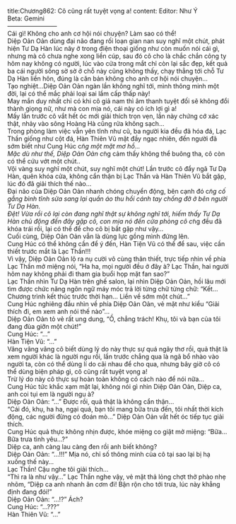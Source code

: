 title:Chương862: Cô cũng rất tuyệt vọng a!
content:
Editor: Như Ý<br>Beta: Gemini<br>————————<br>Cái gì! Không cho anh cơ hội nói chuyện? Làm sao có thể!<br>Diệp Oản Oản dùng đại não đang rối loạn gian nan suy nghĩ một chút, phát hiện Tư Dạ Hàn lúc nãy ở trong điện thoại giống như còn muốn nói cái gì, nhưng mà cô chưa nghe xong liền cúp, sau đó cô cho là chắc chắn công ty hôm nay không có người, lúc vào cửa trong mắt chỉ còn lại sắc đẹp, kết quả ba cái người sống sờ sờ ở chỗ này cũng không thấy, chạy thẳng tới chỗ Tư Dạ Hàn liền hôn, đúng là căn bản không cho anh cơ hội nói chuyện…<br>Tạo nghiệt…Diệp Oản Oản ngàn lần không nghĩ tới, mình thông minh một đời, lại có thể mắc phải loại sai lầm cấp thấp này!<br>May mắn duy nhất chỉ có khi cô giả nam thì âm thanh tuyệt đối sẽ không đổi thành giọng nữ, như mà con mịa nó, cái này có ích lợi gì a!<br>Mấy lần trước cô vắt hết óc mới giải thích trọn vẹn, lần này chứng cớ xác thật, nhảy vào sông Hoàng Hà cũng rửa không sạch…<br>Trong phòng làm việc vẫn yên tĩnh như cũ, ba người kia đều đã hóa đá, Lạc Thần giống như cột đá, Hàn Thiên Vũ mặt đầy ngạc nhiên, đến người đã sớm biết như Cung Húc c*̃ng một mặt mơ hồ…<br>Mặc dù như thế, Diệp Oản Oản c*̃ng cảm thấy không thể buông tha, cô còn có thể cứu vớt một chút..<br>Vội vàng suy nghĩ một chút, suy nghĩ một chút! Lần trước cô đẩy ngã Tư Dạ Hàn, quên khóa cửa, không cẩn thận bị Lạc Thần và Hàn Thiên Vũ bắt gặp, lúc đó đã giải thích thế nào…<br>Đại não của Diệp Oản Oản nhanh chóng chuyển động, bên cạnh đó c*̃ng cố gắng bình tĩnh sửa sang lại quần áo thu hồi cánh tay chống đỡ ở bên người Tư Dạ Hàn.<br>Đệt! Vừa rồi cô lại còn đang nghĩ thật sự không nghĩ tới, hiếm thấy Tư Dạ Hàn chủ động đến đây gặp cô, con mịa nó đến cửa phòng cô c*̃ng đều đã khóa trái rồi, lại có thể để cho cô bị bắt gặp như vậy…<br>Cuối cùng, Diệp Oản Oản vẫn là dùng lực gồng mình đứng lên.<br>Cung Húc có thể không cần để ý đến, Hàn Tiện Vũ có thể để sau, việc cần thiết trước mắt là Lạc Thần!!!<br>Vì vậy, Diệp Oản Oản lộ ra nụ cười vô cùng thân thiết, trực tiếp nhìn về phía Lạc Thần mở miệng nói, “Ha ha, mọi người đều ở đây à? Lạc Thần, hai người hôm nay không phải đi tham gia buổi họp mặt fan sao?”<br>Lạc Thần nhìn Tư Dạ Hàn trên ghế salon, lại nhìn Diệp Oản Oản, hồi lâu mới tìm được chức năng ngôn ngữ máy móc trả lời từng chữ từng chữ: “Kết… Chương trình kết thúc trước thời hạn… Liền về sớm một chút…”<br>Cung Húc nghiêng đầu nhìn về phía Diệp Oản Oản, vẻ mặt như kiểu “Giải thích đi, em xem anh nói thế nào”…<br>Diệp Oản Oản tỏ vẻ rất ung dung, “Ồ, chẳng trách! Khụ, tôi và bạn của tôi đang đùa giỡn một chút!”<br>Cung Húc: “…”<br>Hàn Tiện Vũ: “…”<br>Vâng vâng vâng cô biết dùng lý do này thực sự quá ngây thơ rồi, quả thật là xem người khác là người ngu rồi, lần trước chẳng qua là ngã bổ nhào vào người ta, còn có thể dùng lí do cãi nhau để cho qua, nhưng bây giờ cô có thể dùng biện pháp gì, cô cũng rất tuyệt vọng a!<br>Trừ lý do này cô thực sự hoàn toàn không có cách nào để nói nữa…<br>Cung Húc tức khắc xạm mặt lại, không nói gì nhìn Diệp Oản Oản, Diệp ca, anh coi tụi em là người ngu à?<br>Diệp Oản Oản: “…” Được rồi, quả thật là không cẩn thận…<br>“Cái đó, khụ, ha ha, ngại quá, bạn tôi mang bữa trưa đến, tôi nhất thời kích động, các người đừng có đoán mò…” Diệp Oản Oản vắt hết óc tiếp tục giải thích.<br>Cung Húc quả thực không nhịn được, khóe miệng co giật mở miệng: “Bữa… Bữa trưa tình yêu…?”<br>Diệp ca, anh càng lau càng đen rồi anh biết không?<br>Diệp Oản Oản: “…!!!” Mịa nó, chỉ số thông minh của cô tại sao lại bị hạ xuống thế này…<br>Lạc Thần! Cậu nghe tôi giải thích…<br>“Thì ra là như vậy…” Lạc Thần nghe vậy, vẻ mặt thả lỏng chợt thở phào nhẹ nhõm, “Diệp ca anh nhanh ăn cơm đi! Bận rộn cho tới trưa, lúc này khẳng định đang đói!”<br>Diệp Oản Oản: “…!?” Ách?<br>Cung Húc: “…???”<br>Hàn Thiên Vũ: “…”